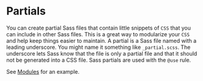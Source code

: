 # Partials

You can create partial Sass files that contain little snippets of `CSS` that you can include in other Sass files. This is a great way to modularize your `CSS` and help keep things easier to maintain. A partial is a Sass file named with a leading underscore. You might name it something like `_partial.scss`. The underscore lets Sass know that the file is only a partial file and that it should not be generated into a CSS file. Sass partials are used with the `@use` rule.

See [Modules](./modules.md) for an example.